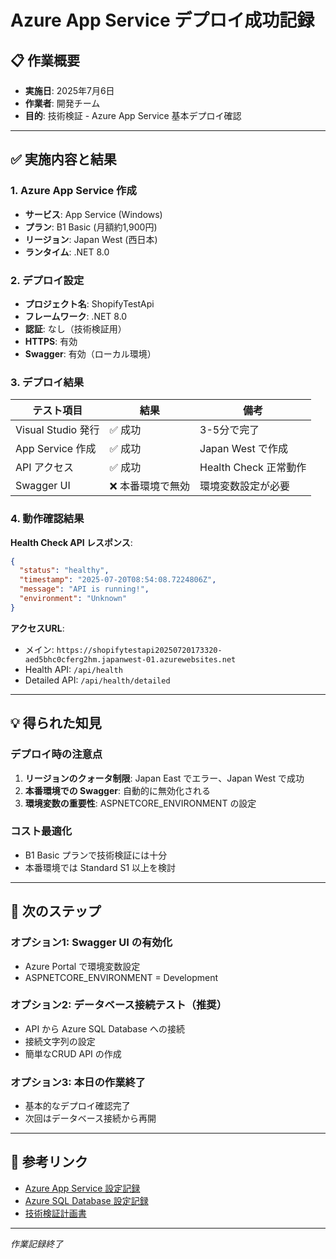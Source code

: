 # Azure App Service デプロイ成功記録

## 📋 作業概要
- **実施日**: 2025年7月6日
- **作業者**: 開発チーム
- **目的**: 技術検証 - Azure App Service 基本デプロイ確認

---

## ✅ 実施内容と結果

### 1. Azure App Service 作成
- **サービス**: App Service (Windows)
- **プラン**: B1 Basic (月額約1,900円)
- **リージョン**: Japan West (西日本)
- **ランタイム**: .NET 8.0

### 2. デプロイ設定
- **プロジェクト名**: ShopifyTestApi
- **フレームワーク**: .NET 8.0
- **認証**: なし（技術検証用）
- **HTTPS**: 有効
- **Swagger**: 有効（ローカル環境）

### 3. デプロイ結果
| テスト項目 | 結果 | 備考 |
|-----------|------|------|
| Visual Studio 発行 | ✅ 成功 | 3-5分で完了 |
| App Service 作成 | ✅ 成功 | Japan West で作成 |
| API アクセス | ✅ 成功 | Health Check 正常動作 |
| Swagger UI | ❌ 本番環境で無効 | 環境変数設定が必要 |

### 4. 動作確認結果

**Health Check API レスポンス**:
```json
{
  "status": "healthy",
  "timestamp": "2025-07-20T08:54:08.7224806Z",
  "message": "API is running!",
  "environment": "Unknown"
}
```

**アクセスURL**:
- メイン: `https://shopifytestapi20250720173320-aed5bhc0cferg2hm.japanwest-01.azurewebsites.net`
- Health API: `/api/health`
- Detailed API: `/api/health/detailed`

---

## 💡 得られた知見

### デプロイ時の注意点
1. **リージョンのクォータ制限**: Japan East でエラー、Japan West で成功
2. **本番環境での Swagger**: 自動的に無効化される
3. **環境変数の重要性**: ASPNETCORE_ENVIRONMENT の設定

### コスト最適化
- B1 Basic プランで技術検証には十分
- 本番環境では Standard S1 以上を検討

---

## 🔄 次のステップ

### オプション1: Swagger UI の有効化
- Azure Portal で環境変数設定
- ASPNETCORE_ENVIRONMENT = Development

### オプション2: データベース接続テスト（推奨）
- API から Azure SQL Database への接続
- 接続文字列の設定
- 簡単なCRUD API の作成

### オプション3: 本日の作業終了
- 基本的なデプロイ確認完了
- 次回はデータベース接続から再開

---

## 📌 参考リンク
- [Azure App Service 設定記録](/docs/06-infrastructure/01-azure-sql/azure-app-service-setup-record.md)
- [Azure SQL Database 設定記録](/docs/06-infrastructure/01-azure-sql/azure-sql-setup-record.md)
- [技術検証計画書](/docs/01-project-management/01-planning/technical-validation-plan.md)

---

*作業記録終了* 